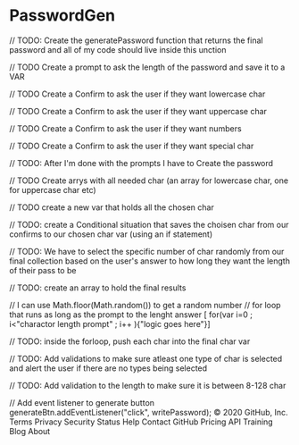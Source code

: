 # PasswordGen
// TODO: Create the generatePassword function that returns the final password and all of my code should live inside this unction

// TODO Create a prompt to ask the length of the password and save it to a VAR

// TODO Create a Confirm to ask the user if they want lowercase char

// TODO Create a Confirm to ask the user if they want uppercase char

// TODO Create a Confirm to ask the user if they want numbers 

// TODO Create a Confirm to ask the user if they want special char


// TODO: After I'm done with the prompts I have to Create the password

// TODO Create arrys with all needed char (an array for lowercase char, one for uppercase char etc)

// TODO create a new var that holds all the chosen char

// TODO: create a Conditional situation that saves the choisen char from our confirms to our chosen char var (using an if statement)

// TODO: We have to select the specific number of char randomly from our final collection based on the user's answer to how long they want the length of their pass to be
 
// TODO: create an array to hold the final results

// I can use Math.floor(Math.random()) to get a random number
// for loop that runs as long as the prompt to the lenght answer [ for(var i=0 ; i<"charactor length prompt" ; i++ ){"logic goes here"}]

// TODO:  inside the forloop, push each char into the final char var

// TODO: Add validations to make sure atleast one type of char is selected and alert the user if there are no types being selected

// TODO: Add validation to the length to make sure it is between 8-128 char

// Add event listener to generate button
generateBtn.addEventListener("click", writePassword);
© 2020 GitHub, Inc.
Terms
Privacy
Security
Status
Help
Contact GitHub
Pricing
API
Training
Blog
About

